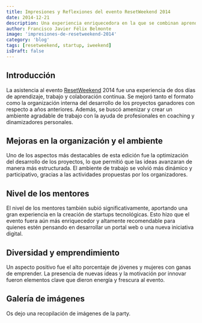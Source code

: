 ```yaml
---
title: Impresiones y Reflexiones del evento ResetWeekend 2014
date: 2014-12-21
description: Una experiencia enriquecedora en la que se combinan aprendizaje, colaboración y espíritu emprendedor en un entorno dinámico y profesional.
author: Francisco Javier Félix Belmonte
image: 'impresiones-de-resetweekend-2014'
category: 'blog'
tags: [resetweekend, startup, iweekend]
isDraft: false
---
```


## Introducción

La asistencia al evento [ResetWeekend](http://www.resetweekend.org/) 2014 fue una experiencia de dos días de
aprendizaje, trabajo y colaboración continua. Se mejoró tanto el formato como la organización interna del desarrollo de
los proyectos ganadores con respecto a años anteriores. Además, se buscó amenizar y crear un ambiente agradable de
trabajo con la ayuda de profesionales en coaching y dinamizadores personales.

## Mejoras en la organización y el ambiente

Uno de los aspectos más destacables de esta edición fue la optimización del desarrollo de los proyectos, lo que permitió
que las ideas avanzaran de manera más estructurada. El ambiente de trabajo se volvió más dinámico y participativo,
gracias a las actividades propuestas por los organizadores.

## Nivel de los mentores

El nivel de los mentores también subió significativamente, aportando una gran experiencia en la creación de startups
tecnológicas. Esto hizo que el evento fuera aún más enriquecedor y altamente recomendable para quienes estén pensando en
desarrollar un portal web o una nueva iniciativa digital.

## Diversidad y emprendimiento

Un aspecto positivo fue el alto porcentaje de jóvenes y mujeres con ganas de emprender. La presencia de nuevas ideas y
la motivación por innovar fueron elementos clave que dieron energía y frescura al evento.

## Galería de imágenes

Os dejo una recopilación de imágenes de la party.
